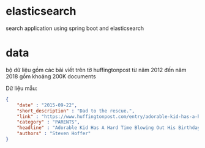 # elasticsearch
search application using spring boot and elasticsearch

# data
bộ dữ liệu gồm các bài viết trên tờ huffingtonpost từ năm 2012 đến năm 2018 gồm khoảng 200K documents

Dữ liệu mẫu:
```json
{
    "date" : "2015-09-22",
    "short_description" : "Dad to the rescue.",
    "link" : "https://www.huffingtonpost.com/entry/adorable-kid-has-a-hard-time-blowing-out-his-birthday-candle_us_56018127e4b00310edf8a7d2",
    "category" : "PARENTS",
    "headline" : "Adorable Kid Has A Hard Time Blowing Out His Birthday Candle",
    "authors" : "Steven Hoffer"
}
```

